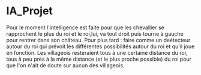 # IA_Projet

Pour le moment l'intelligence est faite pour que les chevallier se rapprochent le plus du roi et le roi,lui, va tout droit puis tourne à gauche pour rentrer dans son château.
Pour plus tard : faire comme un deétecteur autour du roi qui prévoit les différentes possibilités autour du roi et qu'il joue en fonction.
Les villageois resteraient tous à une certaine distance du roi, tous à peu près à la même distance (et le plus proche possible) du roi pour que l'on n'ait de doute sur aucun des villageois.
